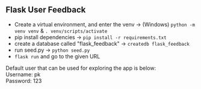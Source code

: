 ## Flask User Feedback

* Create a virtual environment, and enter the venv -> (Windows) `python -m venv venv` & `. venv/scripts/activate`
* pip install dependencies -> `pip install -r requirements.txt`
* create a database called "flask_feedback" -> `createdb flask_feedback`
* run seed.py -> `python seed.py`
* `flask run` and go to the given URL

Default user that can be used for exploring the app is below:<br>
Username: pk <br>
Password: 123
